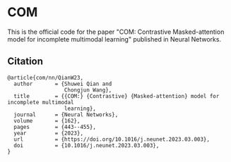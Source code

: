 # COM
This is the official code for the paper "COM: Contrastive Masked-attention model for incomplete multimodal learning" published in Neural Networks.


## Citation
```
@article{com/nn/QianW23,
  author       = {Shuwei Qian and
                  Chongjun Wang},
  title        = {{COM:} {Contrastive} {Masked-attention} model for incomplete multimodal
                  learning},
  journal      = {Neural Networks},
  volume       = {162},
  pages        = {443--455},
  year         = {2023},
  url          = {https://doi.org/10.1016/j.neunet.2023.03.003},
  doi          = {10.1016/j.neunet.2023.03.003},
}
```
